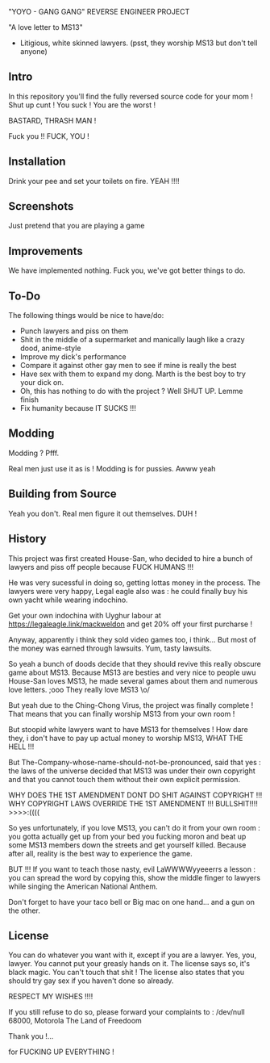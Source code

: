 "YOYO - GANG GANG" REVERSE ENGINEER PROJECT

"A love letter to MS13"
- Litigious, white skinned lawyers. (psst, they worship MS13 but don't tell anyone)

## Intro

In this repository you'll find the fully reversed source code for your mom !
Shut up cunt ! You suck !
You are the worst !

BASTARD, THRASH MAN !

Fuck you !! FUCK, YOU !

## Installation

Drink your pee and set your toilets on fire. YEAH !!!!

## Screenshots

Just pretend that you are playing a game

## Improvements

We have implemented nothing.
Fuck you, we've got better things to do.

## To-Do

The following things would be nice to have/do:

* Punch lawyers and piss on them
* Shit in the middle of a supermarket and manically laugh like a crazy dood, anime-style
* Improve my dick's performance
* Compare it against other gay men to see if mine is really the best
* Have sex with them to expand my dong. Marth is the best boy to try your dick on.
* Oh, this has nothing to do with the project ? Well SHUT UP. Lemme finish
* Fix humanity because IT SUCKS !!!

## Modding

Modding ? Pfff.

Real men just use it as is ! Modding is for pussies. Awww yeah


## Building from Source  

Yeah you don't. Real men figure it out themselves. DUH !

## History

This project was first created House-San, who decided to hire a bunch of lawyers
and piss off people because FUCK HUMANS !!!

He was very sucessful in doing so, getting lottas money in the process.
The lawyers were very happy, Legal eagle also was :
he could finally buy his own yacht while wearing indochino.

Get your own indochina with Uyghur labour at https://legaleagle.link/mackweldon and get 20% off your first purcharse !

Anyway, apparently i think they sold video games too, i think...
But most of the money was earned through lawsuits. Yum, tasty lawsuits.

So yeah a bunch of doods decide that they should revive this really obscure game about MS13.
Because MS13 are besties and very nice to people uwu
House-San loves MS13, he made several games about them and numerous love letters. ;ooo
They really love MS13 \o/

But yeah due to the Ching-Chong Virus, the project was finally complete !
That means that you can finally worship MS13 from your own room !

But stoopid white lawyers want to have MS13 for themselves !
How dare they, i don't have to pay up actual money to worship MS13, WHAT THE HELL !!!

But The-Company-whose-name-should-not-be-pronounced, said that yes :
the laws of the universe decided that MS13 was under their own copyright and 
that you cannot touch them without their own explicit permission.

WHY DOES THE 1ST AMENDMENT DONT DO SHIT AGAINST COPYRIGHT !!!
WHY COPYRIGHT LAWS OVERRIDE THE 1ST AMENDMENT !!!
BULLSHIT!!!! >>>>:((((

So yes unfortunately, if you love MS13, you can't do it from your own room :
you gotta actually get up from your bed you fucking moron and beat up some MS13 members
down the streets and get yourself killed.
Because after all, reality is the best way to experience the game.

BUT !!!
If you want to teach those nasty, evil LaWWWWyyeeerrs a lesson :
you can spread the word by copying this, show the middle finger
to lawyers while singing the American National Anthem.

Don't forget to have your taco bell or Big mac on one hand...
and a gun on the other.

## License

You can do whatever you want with it, except if you are a lawyer.
Yes, you, lawyer. You cannot put your greasly hands on it.
The license says so, it's black magic. You can't touch that shit !
The license also states that you should try gay sex if you haven't done so already.

RESPECT MY WISHES !!!!

If you still refuse to do so, please forward your complaints to :
/dev/null
68000, Motorola
The Land of Freedoom

Thank you !...

for FUCKING UP EVERYTHING !
